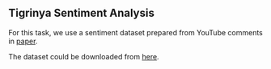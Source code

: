 ## Tigrinya Sentiment Analysis

For this task, we use a sentiment dataset prepared from YouTube comments in [paper](https://arxiv.org/pdf/2006.07698.pdf).

The dataset could be downloaded from [here](https://github.com/abrhaleitela/Transferring-Monolingual-Model-to-Low-Resource-Language/blob/master/Tigrinya%20Sentiment%20Analysis%20Dataset.zip).
